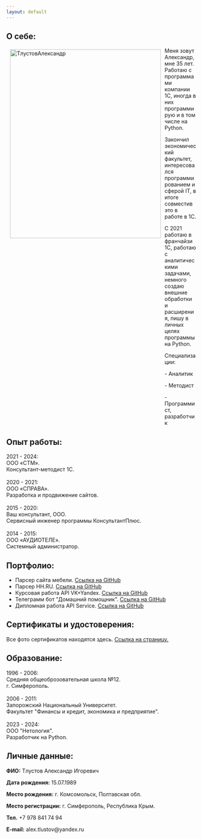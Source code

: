 ```yaml
---
layout: default
---
```


## О себе:
<a href="https://ibb.co/6gnKTpT"><img src="https://i.ibb.co/BqzhQ7Q/2024-08-22-114658.png" alt="ТлустовАлександр" border="0" width="400" height="500" align="left" vspace="5" hspace="10"/></a>
<p style="margin-left: 420px;">Меня зовут Александр, мне 35 лет. Работаю с программами компании 1С, иногда в них программирую и в том числе на Python.</p>
<p style="margin-left: 420px;">Закончил экономический факультет, интересовался программированием и сферой IT, в итоге совместив это в работе в 1C.</p>
<p style="margin-left: 420px;">С 2021 работаю в франчайзи 1С, работаю с аналитическими задачами, немного создаю внешние обработки и расширения, пишу в личных целях программы на Python.</p>
<p style="margin-left: 420px;">Специализации:</p>
<p style="margin-left: 420px;"> - Аналитик</p>    
<p style="margin-left: 420px;"> - Методист</p>  
<p style="margin-left: 420px;"> - Программист, разработчик</p>

## Опыт работы:
<dt>2021 - 2024:</dt>  
<dt>ООО «СТМ».</dt>
<dt>Консультант-методист 1С.</dt>
<br>
<dt>2020 - 2021:</dt>  
<dt>ООО «СПРАВА».</dt>
<dt>Разработка и продвижение сайтов.</dt>
<br>
<dt>2015 - 2020:</dt>  
<dt>Ваш консультант, ООО.</dt>
<dt>Сервисный инженер программы КонсультантПлюс.</dt>
<br>
<dt>2014 - 2015:</dt>  
<dt>ООО «АУДИОТЕЛЕ».</dt>
<dt>Системный администратор.</dt>

## Портфолио:
- Парсер сайта мебели. [Ссылка на GitHub](https://github.com/AlexTlustov/parser_stelmeb.com)
- Парсер HH.RU. [Ссылка на GitHub](https://github.com/AlexTlustov/web_parcing)
- Курсовая работа API VK+Yandex. [Ссылка на GitHub](https://github.com/AlexTlustov/kursabaya_rabota)
- Телеграмм бот "Домашний помощник". [Ссылка на GitHub](https://github.com/AlexTlustov/hh_bot)
- Дипломная работа API Service. [Ссылка на GitHub](https://github.com/AlexTlustov/neto_final_diplom)

## Сертификаты и удостоверения:

Все фото сертификатов находятся здесь. [Ссылка на страницу.](./another-page.html)

## Образование:
<dt>1996 - 2006:</dt>  
<dt>Средняя общеоброзовательная школа №12.</dt> 
<dt>г. Симферополь.</dt> 
<br>
<dt>2006 - 2011:</dt>    
<dt>Запорожский Национальный Университет.</dt>
<dt>Факультет "Финансы и кредит, экономика и предприятие".</dt>
<br>
<dt>2023 - 2024:</dt>    
<dt>ООО "Нетология".</dt>
<dt>Разработчик на Python.</dt>

## Личные данные:
<p style="font-weight: bold;">ФИО:<span style="font-weight: normal;"> Тлустов Александр Игоревич</span></p> 
<p style="font-weight: bold;">Дата рождения:<span style="font-weight: normal;"> 15.07.1989</span></p> 
<p style="font-weight: bold;">Место рождения:<span style="font-weight: normal;"> г. Комсомольск, Полтавская обл.</span></p> 
<p style="font-weight: bold;">Место регистрации:<span style="font-weight: normal;"> г. Симферополь, Республика Крым.</span></p> 
<p style="font-weight: bold;">Тел.<span style="font-weight: normal;"> +7 978 841 74 94 </span></p> 
<p style="font-weight: bold;">E-mail:<span style="font-weight: normal;"> alex.tlustov@yandex.ru</span></p>
